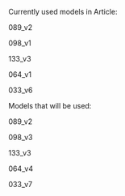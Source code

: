 Currently used models in Article:

089_v2

098_v1

133_v3

064_v1

033_v6

Models that will be used:

089_v2

098_v3

133_v3

064_v4

033_v7
